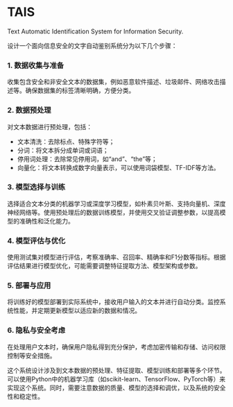 # TAIS
Text Automatic Identification System for Information Security.

设计一个面向信息安全的文字自动鉴别系统分为以下几个步骤：

### 1. 数据收集与准备
收集包含安全和非安全文本的数据集，例如恶意软件描述、垃圾邮件、网络攻击描述等。确保数据集的标签清晰明确，方便分类。

### 2. 数据预处理
对文本数据进行预处理，包括：
- 文本清洗：去除标点、特殊字符等；
- 分词：将文本拆分成单词或词语；
- 停用词处理：去除常见停用词，如“and”、“the”等；
- 向量化：将文本转换成数字向量表示，可以使用词袋模型、TF-IDF等方法。

### 3. 模型选择与训练
选择适合文本分类的机器学习或深度学习模型，如朴素贝叶斯、支持向量机、深度神经网络等。使用预处理后的数据训练模型，并使用交叉验证调整参数，以提高模型的准确性和泛化能力。

### 4. 模型评估与优化
使用测试集对模型进行评估，考察准确率、召回率、精确率和F1分数等指标。根据评估结果进行模型优化，可能需要调整特征提取方法、模型架构或参数。

### 5. 部署与应用
将训练好的模型部署到实际系统中，接收用户输入的文本并进行自动分类。监控系统性能，并定期更新模型以适应新的数据和情况。

### 6. 隐私与安全考虑
在处理用户文本时，确保用户隐私得到充分保护，考虑加密传输和存储、访问权限控制等安全措施。

这个系统设计涉及到文本数据的预处理、特征提取、模型训练和部署等多个环节。可以使用Python中的机器学习库（如scikit-learn、TensorFlow、PyTorch等）来实现这个系统。同时，需要注意数据的质量、模型的选择和调优，以及系统的安全性和稳定性。
